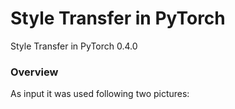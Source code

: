 # Style Transfer in PyTorch
Style Transfer in PyTorch 0.4.0

### Overview


As input it was used following two pictures:
